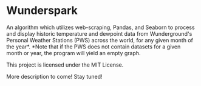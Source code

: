 # Wunderspark
An algorithm which utilizes web-scraping, Pandas, and Seaborn to process and display historic temperature and dewpoint data from Wunderground's Personal Weather Stations (PWS) across the world, for any given month of the year*.
*Note that if the PWS does not contain datasets for a given month or year, the program will yield an empty graph.

This project is licensed under the MIT License.

More description to come! Stay tuned!
